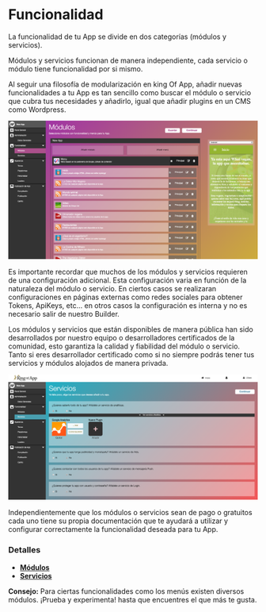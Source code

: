 # Funcionalidad

La funcionalidad de tu App se divide en dos categorías (módulos y servicios). 

Módulos y servicios funcionan de manera independiente, cada servicio o módulo tiene funcionalidad por si mismo.

Al seguir una filosofía de modularización en king Of App, añadir nuevas funcionalidades a tu App es tan sencillo como buscar el módulo o servicio que cubra tus necesidades y añadirlo, igual que añadir plugins en un CMS como Wordpress. 


![functionality_1](../../../screenshots/functionality_1.png)


Es importante recordar que muchos de los módulos y servicios requieren de una configuración adicional. Esta configuración varia en función de la naturaleza del módulo o servicio. En ciertos casos se realizaran configuraciones en páginas externas como redes sociales para obtener Tokens, ApiKeys, etc... en otros casos la configuración es interna y no es necesario salir de nuestro Builder.

Los módulos y servicios que están disponibles de manera pública han sido desarrollados por nuestro equipo o desarrolladores certificados de la comunidad, esto garantiza la calidad y fiabilidad del módulo o servicio. Tanto si eres desarrollador certificado como si no siempre podrás tener tus servicios y módulos alojados de manera privada.


![functionality_2](../../../screenshots/functionality_2.png)


Independientemente que los módulos o servicios sean de pago o gratuitos cada uno tiene su propia documentación que te ayudará a utilizar y configurar correctamente la funcionalidad deseada para tu App.

### Detalles

- **[Módulos](modules/readme.md)**
- **[Servicios](services/readme.md)**


**Consejo:** Para ciertas funcionalidades como los menús existen diversos módulos. ¡Prueba y experimenta! hasta que encuentres el que más te gusta.
